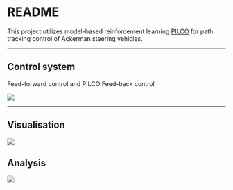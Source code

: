 README
===========================
This project utilizes model-based reinforcement learning [PILCO](https://github.com/nrontsis/PILCO "悬停显示")  for path tracking control of Ackerman steering vehicles.


    

****
## Control system

Feed-forward control and PILCO Feed-back control

![](https://github.com/StefanGao1114/PilcoTracking/blob/master/src/figs/pilcokreis.png)
****


## Visualisation


![](https://github.com/StefanGao1114/PilcoTracking/blob/master/src/figs/Visualisation.gif)

## Analysis

![](https://github.com/StefanGao1114/PilcoTracking/blob/master/src/figs/Visualisation.gif)
